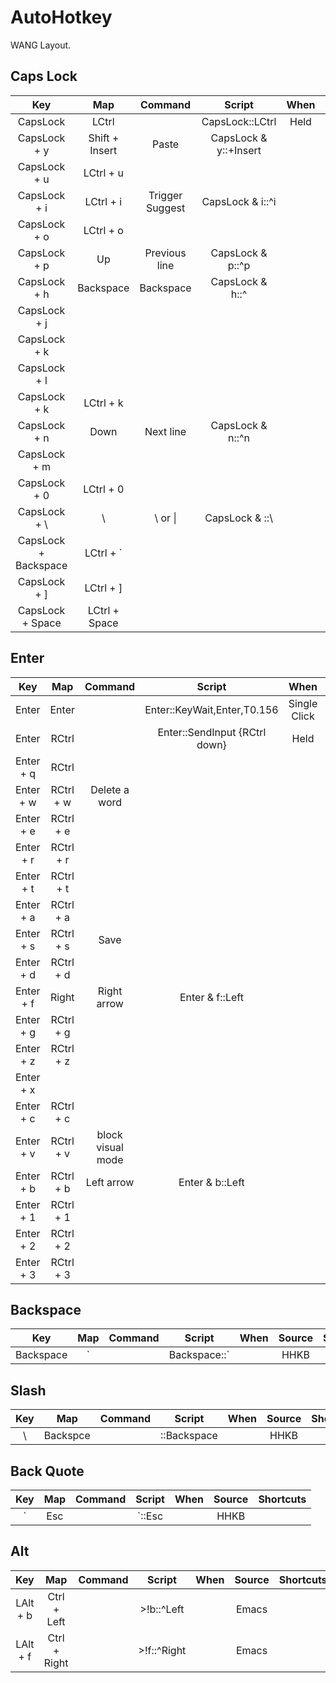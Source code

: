 # AutoHotkey

WANG Layout.


## Caps Lock

|         Key          |      Map       |     Command     |        Script         | When  | Source  | Shortcuts |
| :------------------: | :------------: | :-------------: | :-------------------: | :---: | :-----: | :-------: |
|       CapsLock       |     LCtrl      |                 |    CapsLock::LCtrl    | Held  |  HHKB   |           |
|     CapsLock + y     | Shift + Insert |      Paste      | CapsLock & y::+Insert |       |  Emacs  |           |
|     CapsLock + u     |   LCtrl + u    |                 |                       |       |         |           |
|     CapsLock + i     |   LCtrl + i    | Trigger Suggest |   CapsLock & i::^i    |       | VS Code |           |
|     CapsLock + o     |   LCtrl + o    |                 |                       |       |         |           |
|     CapsLock + p     |       Up       |  Previous line  |   CapsLock & p::^p    |       |  Emacs  | LCtrl + p |
|     CapsLock + h     |   Backspace    |    Backspace    |    CapsLock & h::^    |       |  Emacs  | LCtrl + h |
|     CapsLock + j     |                |                 |                       |       |         |           |
|     CapsLock + k     |                |                 |                       |       |         |           |
|     CapsLock + l     |                |                 |                       |       |         |           |
|     CapsLock + k     |   LCtrl + k    |                 |                       |       |         |           |
|     CapsLock + n     |      Down      |    Next line    |   CapsLock & n::^n    |       |  Emacs  | LCtrl + n |
|     CapsLock + m     |                |                 |                       |       |         |           |
|     CapsLock + 0     |   LCtrl + 0    |                 |                       |       | VS Code |           |
|     CapsLock + \     |       \        |     \ or \|     |    CapsLock & \::\    |       |         |           |
| CapsLock + Backspace |   LCtrl + `    |                 |                       |       | VS Code |           |
|     CapsLock + ]     |   LCtrl + ]    |                 |                       |       |         |           |
|   CapsLock + Space   | LCtrl + Space  |                 |                       |       |         |           |


## Enter

|    Key    |    Map    |      Command      |            Script             |     When     | Source  | Shortcuts |
| :-------: | :-------: | :---------------: | :---------------------------: | :----------: | :-----: | :-------: |
|   Enter   |   Enter   |                   |  Enter::KeyWait,Enter,T0.156  | Single Click |         |           |
|   Enter   |   RCtrl   |                   | Enter::SendInput {RCtrl down} |     Held     |         |           |
| Enter + q |   RCtrl   |                   |                               |              |         |           |
| Enter + w | RCtrl + w |   Delete a word   |                               |              |  Emacs  |           |
| Enter + e | RCtrl + e |                   |                               |              |         |           |
| Enter + r | RCtrl + r |                   |                               |              |         |           |
| Enter + t | RCtrl + t |                   |                               |              |         |           |
| Enter + a | RCtrl + a |                   |                               |              |         |           |
| Enter + s | RCtrl + s |       Save        |                               |              |         |           |
| Enter + d | RCtrl + d |                   |                               |              |         |           |
| Enter + f |   Right   |    Right arrow    |        Enter & f::Left        |              |  Emacs  |           |
| Enter + g | RCtrl + g |                   |                               |              |         |           |
| Enter + z | RCtrl + z |                   |                               |              |         |           |
| Enter + x |           |                   |                               |              |         |           |
| Enter + c | RCtrl + c |                   |                               |              |         |           |
| Enter + v | RCtrl + v | block visual mode |                               |              |   vim   |           |
| Enter + b | RCtrl + b |    Left arrow     |        Enter & b::Left        |              |  Emacs  |           |
| Enter + 1 | RCtrl + 1 |                   |                               |              | VS Code |           |
| Enter + 2 | RCtrl + 2 |                   |                               |              | VS Code |           |
| Enter + 3 | RCtrl + 3 |                   |                               |              | VS Code |           |


## Backspace

|    Key    |         Map          | Command | Script | When  | Source | Shortcuts |
| :-------: | :------------------: | :-----: | :----: | :---: | :----: | :-------: |
| Backspace | \` | | Backspace::\` |         |  HHKB  |       |


## Slash

|  Key  |   Map    | Command |    Script    | When  | Source | Shortcuts |
| :---: | :------: | :-----: | :----------: | :---: | :----: | :-------: |
|   \   | Backspce |         | \::Backspace |       |  HHKB  |           |


## Back Quote

|        Key         |  Map  | Command | Script | When  | Source | Shortcuts |
| :----------------: | :---: | :-----: | :----: | :---: | :----: | :-------: |
| ` | Esc | |\`::Esc |       |  HHKB   |        |


## Alt

|   Key    |     Map      | Command |   Script    | When  | Source | Shortcuts |
| :------: | :----------: | :-----: | :---------: | :---: | :----: | :-------: |
| LAlt + b | Ctrl + Left  |         | >!b::^Left  |       | Emacs  |           |
| LAlt + f | Ctrl + Right |         | >!f::^Right |       | Emacs  |           |
